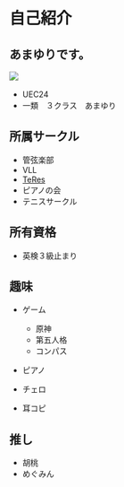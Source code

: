 # **自己紹介**
## あまゆりです。
![](https://cdn.wikiwiki.jp/to/w/genshinwiki/%E8%83%A1%E6%A1%83/::ref/%E8%83%A1%E6%A1%83500.webp.webp?rev=b1d1639e7f2ba6c225005de43130dbfa&t=20221018181806)

- UEC24　
- 一類　３クラス　あまゆり

## **所属サークル**

- 管弦楽部
- VLL 
- [TeRes](http://www.teres.club.uec.ac.jp/)
- ピアノの会
- テニスサークル

## **所有資格**

- 英検３級止まり

## **趣味**

- ゲーム
  - 原神
  - 第五人格
  - コンパス

- ピアノ
- チェロ
- 耳コピ

## **推し**
- 胡桃
- めぐみん
